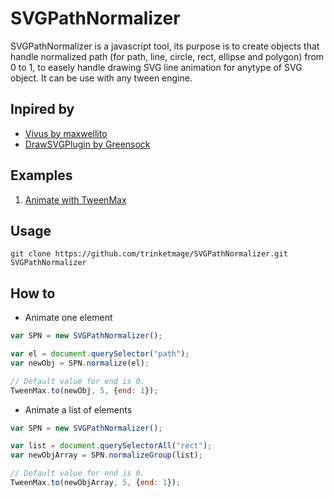 # SVGPathNormalizer

SVGPathNormalizer is a javascript tool, its purpose is to create objects that handle normalized path (for path, line, circle, rect, ellipse and polygon) from 0 to 1, to easely handle drawing SVG line animation for anytype of SVG object. It can be use with any tween engine. 

## Inpired by

* [Vivus by maxwellito](https://github.com/maxwellito/vivus)
* [DrawSVGPlugin by Greensock](http://greensock.com/drawSVG)

## Examples

1. [Animate with TweenMax](http://trinketmage.free.fr/factory/SVGPathNormalizer/example/)

## Usage

```shell
git clone https://github.com/trinketmage/SVGPathNormalizer.git SVGPathNormalizer
```

## How to

* Animate one element
```js
var SPN = new SVGPathNormalizer();

var el = document.querySelector("path");
var newObj = SPN.normalize(el);

// Default value for end is 0.
TweenMax.to(newObj, 5, {end: 1});
```

* Animate a list of elements
```js
var SPN = new SVGPathNormalizer();

var list = document.querySelectorAll("rect");
var newObjArray = SPN.normalizeGroup(list);

// Default value for end is 0.
TweenMax.to(newObjArray, 5, {end: 1});
```
